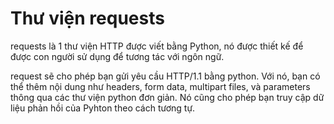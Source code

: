 # Thư viện requests

requests là 1 thư viện HTTP được viết bằng Python, nó được thiết kế để được con người sử dụng để tương tác với ngôn ngữ. 

request sẽ cho phép bạn gửi yêu cầu HTTP/1.1 bằng python. Với nó, bạn có thể thêm nội dung như headers, form data, multipart files, và parameters thông qua các thư viện python đơn giản. Nó cũng cho phép bạn truy cập dữ liệu phản hồi của Pyhton theo cách tương tự. 



